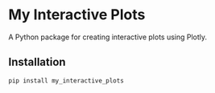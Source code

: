 # My Interactive Plots

A Python package for creating interactive plots using Plotly.

## Installation

```bash
pip install my_interactive_plots
